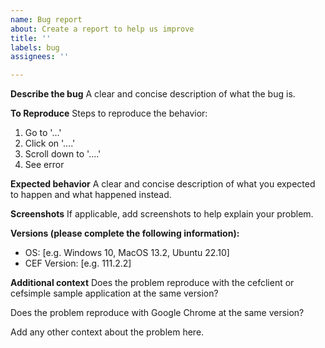 ```yaml
---
name: Bug report
about: Create a report to help us improve
title: ''
labels: bug
assignees: ''

---
```


**Describe the bug**
A clear and concise description of what the bug is.

**To Reproduce**
Steps to reproduce the behavior:
1. Go to '...'
2. Click on '....'
3. Scroll down to '....'
4. See error

**Expected behavior**
A clear and concise description of what you expected to happen and what happened instead.

**Screenshots**
If applicable, add screenshots to help explain your problem.

**Versions (please complete the following information):**
 - OS: [e.g. Windows 10, MacOS 13.2, Ubuntu 22.10]
 - CEF Version: [e.g. 111.2.2]

**Additional context**
Does the problem reproduce with the cefclient or cefsimple sample application at the same version?

Does the problem reproduce with Google Chrome at the same version?

Add any other context about the problem here.
